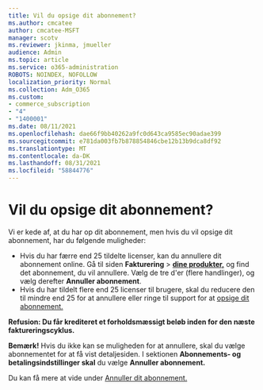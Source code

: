 ```yaml
---
title: Vil du opsige dit abonnement?
ms.author: cmcatee
author: cmcatee-MSFT
manager: scotv
ms.reviewer: jkinma, jmueller
audience: Admin
ms.topic: article
ms.service: o365-administration
ROBOTS: NOINDEX, NOFOLLOW
localization_priority: Normal
ms.collection: Adm_O365
ms.custom:
- commerce_subscription
- "4"
- "1400001"
ms.date: 08/11/2021
ms.openlocfilehash: dae66f9bb40262a9fc0d643ca9585ec90adae399
ms.sourcegitcommit: e781da003fb7b878854846cbe12b13b9dca8df92
ms.translationtype: MT
ms.contentlocale: da-DK
ms.lasthandoff: 08/31/2021
ms.locfileid: "58844776"
---
```

# <a name="canceling-your-subscription"></a>Vil du opsige dit abonnement?

Vi er kede af, at du har op dit abonnement, men hvis du vil opsige dit abonnement, har du følgende muligheder:
  
- Hvis du har færre end 25 tildelte licenser, kan du annullere dit abonnement online. Gå til siden **Fakturering** \> **[dine produkter,](https://go.microsoft.com/fwlink/p/?linkid=842054)** og find det abonnement, du vil annullere. Vælg de tre d'er (flere handlinger), og vælg derefter **Annuller abonnement**.
- Hvis du har tildelt flere end 25 licenser til brugere, skal du reducere den til mindre end 25 for at annullere eller ringe til support for at [opsige dit abonnement.](https://docs.microsoft.com/microsoft-365/business-video/get-help-support)
  
**Refusion: Du får krediteret et forholdsmæssigt beløb inden for den næste faktureringscyklus.**

**Bemærk!** Hvis du ikke kan se muligheden for at annullere, skal du vælge abonnementet for at få vist detaljesiden. I sektionen **Abonnements- og betalingsindstillinger skal** du vælge **Annuller abonnement.**

Du kan få mere at vide under [Annuller dit abonnement.](https://docs.microsoft.com/microsoft-365/commerce/subscriptions/cancel-your-subscription)
